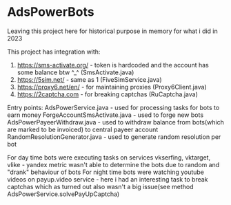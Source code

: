 # AdsPowerBots
Leaving this project here for historical purpose in memory for what i did in 2023

This project has integration with:
1. https://sms-activate.org/ - token is hardcoded and the account has some balance btw ^_^ (SmsActivate.java)
2. https://5sim.net/ - same as 1 (FiveSimService.java)
3. https://proxy6.net/en/ - for maintaining proxies (Proxy6Client.java)
4. https://2captcha.com - for breaking captchas (RuCaptcha.java)

Entry points:
AdsPowerService.java - used for processing tasks for bots to earn money
ForgeAccountSmsActivate.java - used to forge new bots
AdsPowerPayeerWithdraw.java - used to withdraw balance from bots(which are marked to be invoiced) to central payeer account 
RandomResolutionGenerator.java - used to generate random resolution per bot

For day time bots were executing tasks on services vkserfing, vktarget, vlike - yandex metric wasn't able to determine the bots due to random and "drank" behaviour of bots
For night time bots were watching youtube videos on payup.video service - here i had an interesting task to break captchas which as turned out also wasn't a big issue(see method AdsPowerService.solvePayUpCaptcha)
